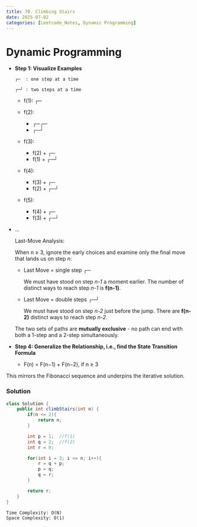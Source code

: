 ```yaml
---
title: 70. Climbing Stairs
date: 2025-07-02
categories: [Leetcode_Notes, Dynamic Programming]
---
```

# Dynamic Programming
- **Step 1: Visualize Examples**
  ```
  ┌─  : one step at a time

  ┌─┘ : two steps at a time
  ```

  - f(1):      ┌─

  - f(2):      
    - ┌─┌─ 
    - ┌─┘

  - f(3):      
    - f(2) + ┌─    
    - f(1) + ┌─┘

  - f(4):
    - f(3) + ┌─
    - f(2) + ┌─┘
  
  - f(5):
    - f(4) + ┌─
    - f(3) + ┌─┘  
- ...
 
    Last-Move Analysis:
        
    When n ≥ 3, ignore the early choices and examine only the final move that lands us on step *n*:

    - Last Move = single step ┌─
        
        We must have stood on step *n-1* a moment earlier. The number of distinct ways to reach step *n-1* is **f(n-1)**.

    - Last Move = double steps  ┌─┘
       
        We must have stood on step *n-2* just before the jump. There are **f(n-2)** distinct ways to reach step *n-2*.

    The two sets of paths are **mutually exclusive** - no path can end with both a 1-step and a 2-step simultaneously.

- **Step 4: Generalize the Relationship, i.e., find the State Transition Formula**
   - F(n) = F(n−1) + F(n−2), if n ≥ 3
  
This mirrors the Fibonacci sequence and underpins the iterative solution.

### Solution
```java
class Solution {
    public int climbStairs(int n) {
        if(n <= 2){
            return n;
        }

        int p = 1;  //f(1)
        int q = 2;  //f(2)
        int r = 0;

        for(int i = 3; i <= n; i++){
            r = q + p;
            p = q;
            q = r;
        }

        return r;
    }
}
```

```
Time Complexity: O(N)
Space Complexity: O(1)
```